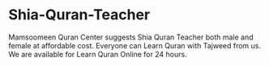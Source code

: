 # Shia-Quran-Teacher
Mamsoomeen Quran Center suggests Shia Quran Teacher both male and female at affordable cost. Everyone can Learn Quran with Tajweed from us. We are available for Learn Quran Online for 24 hours.
